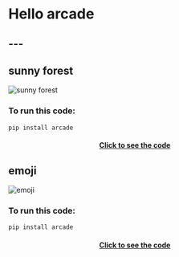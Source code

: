 # Hello arcade

## ---

## sunny forest
![sunny forest](https://github.com/kiyakeynia8/python_class_NY/assets/118113533/0f590f34-ded8-44da-afcd-0c41ab2fde7b)
### To run this code:
```
pip install arcade
```
<h4 align="center">
  <a href="https://github.com/kiyakeynia8/python_class_NY/blob/main/Assignment%2018/sunny%20forest.py">Click to see the code</a>

## emoji
![emoji](https://github.com/kiyakeynia8/python_class_NY/assets/118113533/52597619-3750-44d1-b940-435ad095e1b1)
### To run this code:
```
pip install arcade
```
<h4 align="center">
  <a href="https://github.com/kiyakeynia8/python_class_NY/blob/main/Assignment%2018/sunny%20forest.py">Click to see the code</a>
